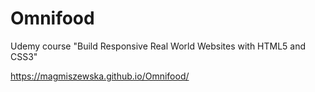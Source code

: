 # Omnifood
Udemy course "Build Responsive Real World Websites with HTML5 and CSS3"

https://magmiszewska.github.io/Omnifood/
